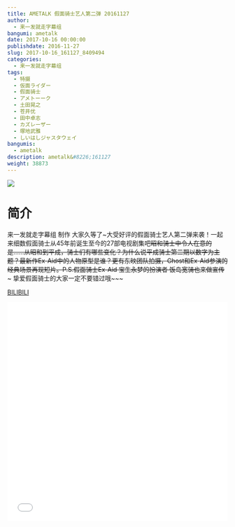 ```yaml
---
title: AMETALK 假面骑士艺人第二弹 20161127
author: 
  - 来一发就走字幕组
bangumi: ametalk
date: 2017-10-16 00:00:00
publishdate: 2016-11-27
slug: 2017-10-16_161127_8409494
categories: 
  - 来一发就走字幕组
tags: 
  - 特摄
  - 仮面ライダー
  - 假面骑士
  - アメトーーク
  - 土田晃之
  - 苍井优
  - 田中卓志
  - カズレーザー
  - 塚地武雅
  - しいはしジャスタウェイ
bangumis: 
  - ametalk
description: ametalk&#8226;161127
weight: 38873
---
```


![](https://i.imgur.com/IdLZr9e.jpg)

# 简介  
来一发就走字幕组 制作 大家久等了~大受好评的假面骑士艺人第二弹来袭！一起来细数假面骑士从45年前诞生至今的27部电视剧集吧~~昭和骑士中令人在意的是……从昭和到平成，骑士们有哪些变化？为什么说平成骑士第二期以数字为主题？最新作Ex-Aid中的人物原型是谁？更有东映团队拍摄，Ghost和Ex-Aid参演的经典场景再现短片。P.S.假面骑士Ex-Aid 宝生永梦的扮演者 饭岛宽骑也来做宣传~~~ 挚爱假面骑士的大家一定不要错过哦~~~ 

  [BILIBILI](https://www.bilibili.com/video/av8409494/)


  <iframe src="//www.bilibili.com/html/html5player.html?cid=13843358&aid=8409494" width="100%" height="500" frameborder="0" allowfullscreen="allowfullscreen"></iframe>
